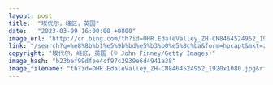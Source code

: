 ```yaml
---
layout: post
title:  "埃代尔，峰区，英国"
date:   "2023-03-09 16:00:00 +0800"
image_url: "http://cn.bing.com/th?id=OHR.EdaleValley_ZH-CN8464524952_1920x1080.jpg&rf=LaDigue_1920x1080.jpg&pid=hp"
link: "/search?q=%e8%8b%b1%e5%9b%bd%e5%b3%b0%e5%8c%ba&form=hpcapt&mkt=zh-cn"
copyright: "埃代尔，峰区，英国 (© John Finney/Getty Images)"
image_hash: "b23bef99dfee4cf97c2939e6d4941a38"
image_filename: "th?id=OHR.EdaleValley_ZH-CN8464524952_1920x1080.jpg&rf=LaDigue_1920x1080.jpg&pid=hp"
---
```

